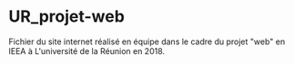 # UR_projet-web
Fichier du site internet réalisé en équipe dans le cadre du projet "web" en IEEA à L'université de la Réunion en 2018.
